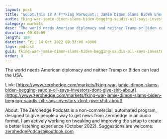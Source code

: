 ```yaml
---
layout: post
title: "&quot;This Is A F**king War&quot;: Jamie Dimon Slams Biden Energy Policy, Says Investors &quot;Don't Give A Shit&quot; About ESG"
audio: fking-war-jamie-dimon-slams-biden-begging-saudis-oil-says-investors-dont-give-shit-about-1
category: markets
desc: "The world needs American diplomacy and neither Trump or Biden can lead the USA."
duration: 00:03:09
length: 189
datetime: Fri, 14 Oct 2022 09:33:00 +0000
tags: podcast
guid: fking-war-jamie-dimon-slams-biden-begging-saudis-oil-says-investors-dont-give-shit-about-0
order: 0
---
```

The world needs American diplomacy and neither Trump or Biden can lead the USA.

Link: [https://www.zerohedge.com/markets/fking-war-jamie-dimon-slams-biden-begging-saudis-oil-says-investors-dont-give-shit-about](https://www.zerohedge.com/markets/fking-war-jamie-dimon-slams-biden-begging-saudis-oil-says-investors-dont-give-shit-about)

About: The Zerohedge Podcast is a non-commercial, automated program, designed to give people a way to get news from Zerohedge in an audio format.  I am actively working on tweaking and improving the setup to create a better listening experience (October 2022).  Suggestions are welcome: [zerohedgePodcast@outlook.com](mailto:zerohedgePodcast@outlook.com)